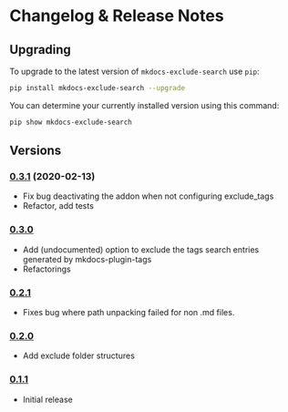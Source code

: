 # Changelog & Release Notes

## Upgrading

To upgrade to the latest version of `mkdocs-exclude-search` use `pip`:

```bash
pip install mkdocs-exclude-search --upgrade
```

You can determine your currently installed version using this command:

```bash
pip show mkdocs-exclude-search
```

## Versions
### [0.3.1](https://pypi.org/project/mkdocs-exclude-search/) (2020-02-13)
- Fix bug deactivating the addon when not configuring exclude_tags
- Refactor, add tests

### [0.3.0](https://pypi.org/project/mkdocs-exclude-search/)
- Add (undocumented) option to exclude the tags search entries generated by mkdocs-plugin-tags
- Refactorings

### [0.2.1](https://pypi.org/project/mkdocs-exclude-search/)
- Fixes bug where path unpacking failed for non .md files.

### [0.2.0](https://pypi.org/project/mkdocs-exclude-search/)
- Add exclude folder structures

### [0.1.1](https://pypi.org/project/mkdocs-exclude-search/)
- Initial release


